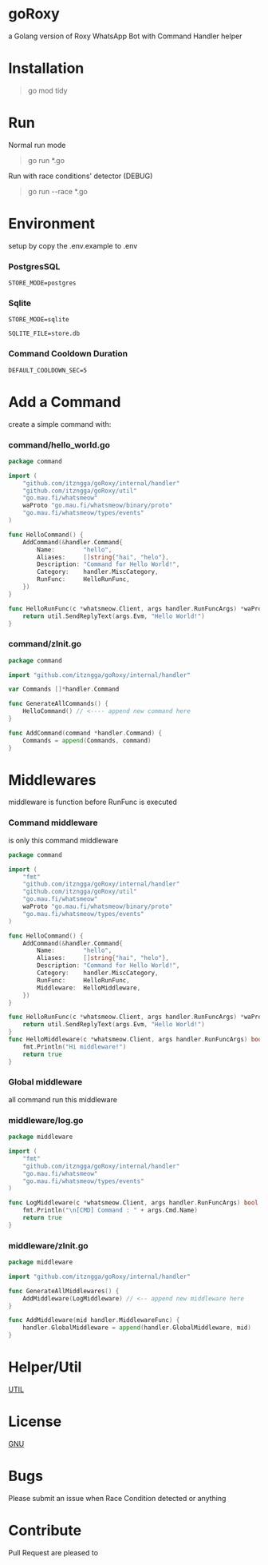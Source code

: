 # goRoxy

a Golang version of Roxy WhatsApp Bot with Command Handler helper

# Installation

> go mod tidy

# Run
Normal run mode
> go run *.go

Run with race conditions' detector (DEBUG)
> go run --race *.go

# Environment
setup by copy the .env.example to .env

### PostgresSQL
`STORE_MODE=postgres`

### Sqlite
`STORE_MODE=sqlite`

`SQLITE_FILE=store.db`

### Command Cooldown Duration
`DEFAULT_COOLDOWN_SEC=5`

# Add a Command
create a simple command with:

### command/hello_world.go
```go
package command

import (
	"github.com/itzngga/goRoxy/internal/handler"
	"github.com/itzngga/goRoxy/util"
	"go.mau.fi/whatsmeow"
	waProto "go.mau.fi/whatsmeow/binary/proto"
	"go.mau.fi/whatsmeow/types/events"
)

func HelloCommand() {
	AddCommand(&handler.Command{
		Name:        "hello",
		Aliases:     []string{"hai", "helo"},
		Description: "Command for Hello World!",
		Category:    handler.MiscCategory,
		RunFunc:     HelloRunFunc,
	})
}

func HelloRunFunc(c *whatsmeow.Client, args handler.RunFuncArgs) *waProto.Message {
	return util.SendReplyText(args.Evm, "Hello World!")
}
```
### command/zInit.go
```go
package command

import "github.com/itzngga/goRoxy/internal/handler"

var Commands []*handler.Command

func GenerateAllCommands() {
	HelloCommand() // <---- append new command here
}

func AddCommand(command *handler.Command) {
	Commands = append(Commands, command)
}
```

# Middlewares
middleware is function before RunFunc is executed

### Command middleware
is only this command middleware
```go
package command

import (
	"fmt"
	"github.com/itzngga/goRoxy/internal/handler"
	"github.com/itzngga/goRoxy/util"
	"go.mau.fi/whatsmeow"
	waProto "go.mau.fi/whatsmeow/binary/proto"
	"go.mau.fi/whatsmeow/types/events"
)

func HelloCommand() {
	AddCommand(&handler.Command{
		Name:        "hello",
		Aliases:     []string{"hai", "helo"},
		Description: "Command for Hello World!",
		Category:    handler.MiscCategory,
		RunFunc:     HelloRunFunc,
		Middleware:  HelloMiddleware,
	})
}

func HelloRunFunc(c *whatsmeow.Client, args handler.RunFuncArgs) *waProto.Message {
	return util.SendReplyText(args.Evm, "Hello World!")
}
func HelloMiddleware(c *whatsmeow.Client, args handler.RunFuncArgs) bool {
	fmt.Println("Hi middleware!")
	return true
}
```
### Global middleware
all command run this middleware

### middleware/log.go
```go
package middleware

import (
	"fmt"
	"github.com/itzngga/goRoxy/internal/handler"
	"go.mau.fi/whatsmeow"
	"go.mau.fi/whatsmeow/types/events"
)

func LogMiddleware(c *whatsmeow.Client, args handler.RunFuncArgs) bool {
	fmt.Println("\n[CMD] Command : " + args.Cmd.Name)
	return true
}
```

### middleware/zInit.go
```go
package middleware

import "github.com/itzngga/goRoxy/internal/handler"

func GenerateAllMiddlewares() {
	AddMiddleware(LogMiddleware) // <-- append new middleware here
}

func AddMiddleware(mid handler.MiddlewareFunc) {
	handler.GlobalMiddleware = append(handler.GlobalMiddleware, mid)
}
```
# Helper/Util
[UTIL](https://github.com/itzngga/goRoxy/tree/master/util)

# License
[GNU](https://github.com/ItzNgga/goRoxy/blob/master/LICENSE)

# Bugs
Please submit an issue when Race Condition detected or anything

# Contribute
Pull Request are pleased to